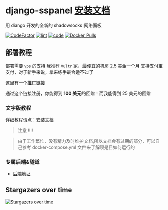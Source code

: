 # django-sspanel [安装文档](https://ehco1996.github.io/django-sspanel/)

用 diango 开发的全新的 shadowsocks 网络面板

[![CodeFactor](https://www.codefactor.io/repository/github/ehco1996/django-sspanel/badge)](https://www.codefactor.io/repository/github/ehco1996/django-sspanel)
[![lint](https://github.com/Ehco1996/django-sspanel/actions/workflows/ci.yml/badge.svg)](https://github.com/Ehco1996/django-sspanel/actions/workflows/ci.yml)
[![code](https://github.com/Ehco1996/django-sspanel/actions/workflows/cd.yml/badge.svg)](https://github.com/Ehco1996/django-sspanel/actions/workflows/cd.yml)
[![Docker Pulls](https://img.shields.io/docker/pulls/ehco1996/django-sspanel)](https://hub.docker.com/r/ehco1996/django-sspanel)


## 部署教程

部署需要 `vps` 的支持
我推荐 `Vultr` 家，最便宜的机房 2.5 美金一个月
支持支付宝支付，对于新手来说，拿来练手最合适不过了

这里有一个[推广链接](https://www.vultr.com/?ref=8376726-6G)

通过这个链接注册，你能得到 **100 美元**的回赠！而我能得到 25 美元的回赠

### 文字版教程

详细教程请点：[安装文档](https://ehco1996.github.io/django-sspanel/)

> 注意 !!!!

> 由于工作繁忙，没有精力及时维护文档,所以文档会有过期的部分，可以自己参考 docker-compose.yml 文件来了解项是目如何运行的

### 专属后端&隧道

* [后端地址](https://github.com/Ehco1996/ehco)

## Stargazers over time

[![Stargazers over time](https://starchart.cc/Ehco1996/django-sspanel.svg)](https://starchart.cc/Ehco1996/django-sspanel)
